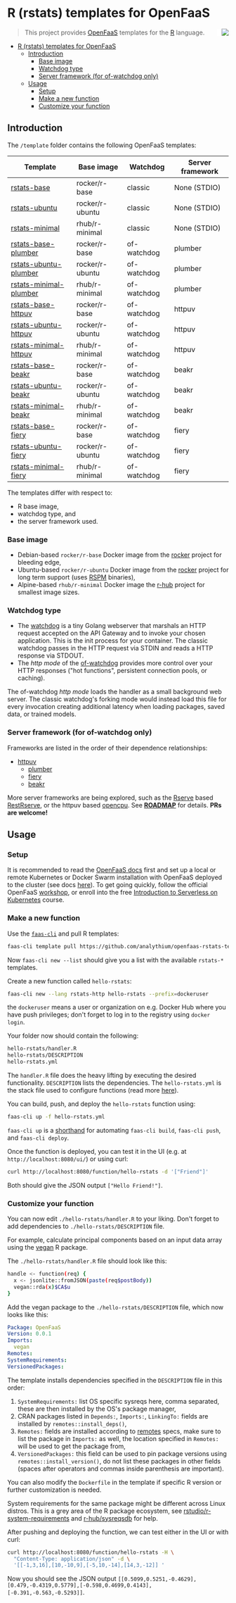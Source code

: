 # R (rstats) templates for OpenFaaS

<img src="https://hub.analythium.io/assets/web/faastr.png" align="right" style="padding-left:10px;background-color:white;" />

> This project provides [OpenFaaS](https://www.openfaas.com/)
> templates for the [R](https://www.r-project.org/) language.

- [R (rstats) templates for OpenFaaS](#r-rstats-templates-for-openfaas)
  - [Introduction](#introduction)
    - [Base image](#base-image)
    - [Watchdog type](#watchdog-type)
    - [Server framework (for of-watchdog only)](#server-framework-for-of-watchdog-only)
  - [Usage](#usage)
    - [Setup](#setup)
    - [Make a new function](#make-a-new-function)
    - [Customize your function](#customize-your-function)

## Introduction

The `/template` folder contains the following OpenFaaS templates:

| Template | Base image | Watchdog | Server framework |
|----------|------------|----------|------------------|
| [rstats-base](template/rstats-base) | rocker/r-base | classic | None (STDIO) |
| [rstats-ubuntu](template/rstats-ubuntu) | rocker/r-ubuntu | classic | None (STDIO) |
| [rstats-minimal](template/rstats-minimal) | rhub/r-minimal | classic | None (STDIO) |
| [rstats-base-plumber](template/rstats-base-plumber) | rocker/r-base | of-watchdog | plumber |
| [rstats-ubuntu-plumber](template/rstats-ubuntu-plumber) | rocker/r-ubuntu | of-watchdog | plumber |
| [rstats-minimal-plumber](template/rstats-minimal-plumber) | rhub/r-minimal | of-watchdog | plumber |
| [rstats-base-httpuv](template/rstats-base-httpuv) | rocker/r-base | of-watchdog | httpuv |
| [rstats-ubuntu-httpuv](template/rstats-ubuntu-httpuv) | rocker/r-ubuntu | of-watchdog | httpuv |
| [rstats-minimal-httpuv](template/rstats-minimal-httpuv) | rhub/r-minimal | of-watchdog | httpuv |
| [rstats-base-beakr](template/rstats-base-beakr) | rocker/r-base | of-watchdog | beakr |
| [rstats-ubuntu-beakr](template/rstats-ubuntu-beakr) | rocker/r-ubuntu | of-watchdog | beakr |
| [rstats-minimal-beakr](template/rstats-minimal-beakr) | rhub/r-minimal | of-watchdog | beakr |
| [rstats-base-fiery](template/rstats-base-fiery) | rocker/r-base | of-watchdog | fiery |
| [rstats-ubuntu-fiery](template/rstats-ubuntu-fiery) | rocker/r-ubuntu | of-watchdog | fiery |
| [rstats-minimal-fiery](template/rstats-minimal-fiery) | rhub/r-minimal | of-watchdog | fiery |

The templates differ with respect to:

- R base image,
- watchdog type, and
- the server framework used.

### Base image

- Debian-based `rocker/r-base` Docker image from the [rocker](https://github.com/rocker-org/rocker/tree/master/r-base) project for bleeding edge,
- Ubuntu-based `rocker/r-ubuntu` Docker image from the [rocker](https://github.com/rocker-org/rocker/tree/master/r-ubuntu) project for long term support (uses [RSPM](https://packagemanager.rstudio.com/client/) binaries),
- Alpine-based `rhub/r-minimal` Docker image the [r-hub](https://github.com/r-hub/r-minimal) project for smallest image sizes.

### Watchdog type

- The [watchdog](https://github.com/openfaas/faas/tree/master/watchdog) is a tiny Golang webserver that marshals an HTTP request accepted on the API Gateway and to invoke your chosen application. This is the init process for your container. The classic watchdog passes in the HTTP request via STDIN and reads a HTTP response via STDOUT.
- The _http mode_ of the [of-watchdog](https://github.com/openfaas-incubator/of-watchdog) provides more control over your HTTP responses ("hot functions", persistent connection pools, or caching).

The of-watchdog _http mode_ loads the handler as a small background web server.
The classic watchdog's forking mode would instead load this file for every invocation creating additional latency when loading packages, saved data, or trained models.

### Server framework (for of-watchdog only)

Frameworks are listed in the order of their dependence relationships:

- [httpuv](https://CRAN.R-project.org/package=httpuv)
  - [plumber](https://www.rplumber.io/)
  - [fiery](https://CRAN.R-project.org/package=fiery)
  - [beakr](https://CRAN.R-project.org/package=beakr)

More server frameworks are being explored, such as the 
[Rserve](https://www.rforge.net/Rserve/) based [RestRserve](https://restrserve.org/),
or the httpuv based [opencpu](https://www.opencpu.org/).
See [**ROADMAP**](/analythium/openfaas-rstats-templates/issues/19) for details. **PRs are welcome!**

## Usage

### Setup

It is recommended to read the [OpenFaaS docs](https://docs.openfaas.com/) first
and set up a local or remote Kubernetes or Docker Swarm installation with
OpenFaaS deployed to the cluster (see docs [here](https://docs.openfaas.com/deployment/)).
To get going quickly,
follow the official OpenFaaS [workshop](https://docs.openfaas.com/tutorials/workshop/),
or enroll into the free
[Introduction to Serverless on Kubernetes](https://www.edx.org/course/introduction-to-serverless-on-kubernetes) course.

### Make a new function

Use the [`faas-cli`](https://github.com/openfaas/faas-cli) and pull R templates:

```bash
faas-cli template pull https://github.com/analythium/openfaas-rstats-templates
```

Now `faas-cli new --list` should give you a list with the available `rstats-*` templates.

Create a new function called `hello-rstats`:

```bash
faas-cli new --lang rstats-http hello-rstats --prefix=dockeruser
```

the `dockeruser` means a user or organization on e.g. Docker Hub where
you have push privileges; don't forget to log in to the registry using `docker login`.

Your folder now should contain the following:

```bash
hello-rstats/handler.R
hello-rstats/DESCRIPTION
hello-rstats.yml
```

The `handler.R` file does the heavy lifting by executing the desired
functionality. `DESCRIPTION` lists the dependencies.
The `hello-rstats.yml` is the stack file used to configure functions
(read more [here](https://docs.openfaas.com/reference/yaml/)).

You can build, push, and deploy the `hello-rstats` function using:

```bash
faas-cli up -f hello-rstats.yml
```

`faas-cli up` is a [shorthand](https://docs.openfaas.com/cli/templates/)
for automating `faas-cli build`, `faas-cli push`, and `faas-cli deploy`.

Once the function is deployed, you can test it in the UI
(e.g. at `http://localhost:8080/ui/`) or using curl:

```bash
curl http://localhost:8080/function/hello-rstats -d '["Friend"]'
```

Both should give the JSON output `["Hello Friend!"]`.

### Customize your function

You can now edit `./hello-rstats/handler.R` to your liking.
Don't forget to add dependencies to `./hello-rstats/DESCRIPTION` file.

For example, calculate principal components
based on an input data array using the
[vegan](https://CRAN.R-project.org/package=vegan) R package.

The `./hello-rstats/handler.R` file should look like this:

```bash
handle <- function(req) {
  x <- jsonlite::fromJSON(paste(req$postBody))
  vegan::rda(x)$CA$u
}
```

Add the vegan package to the `./hello-rstats/DESCRIPTION` file, which now
looks like this:

```yaml
Package: OpenFaaS
Version: 0.0.1
Imports:
  vegan
Remotes:
SystemRequirements:
VersionedPackages:
```

The template installs dependencies specified in the `DESCRIPTION` file
in this order:

1. `SystemRequirements:` list OS specific sysreqs here, comma separated, these are then installed by the OS's package manager,
2. CRAN packages listed in `Depends:`, `Imports:`, `LinkingTo:` fields are installed by `remotes::install_deps()`,
3. `Remotes:` fields are installed according to [remotes](https://cran.r-project.org/web/packages/remotes/vignettes/dependencies.html) specs, make sure to list the package in `Imports:` as well, the location specified in `Remotes:` will be used to get the package from,
4. `VersionedPackages:` this field can be used to pin package versions using `remotes::install_version()`, do not list these packages in other fields (spaces after operators and commas inside parenthesis are important).

You can also modify the `Dockerfile` in the template if specific
R version or further customization is needed.

System requirements for the same package might be different across
Linux distros. This is a grey area of the R package ecosystem, see
[rstudio/r-system-requirements](https://github.com/rstudio/r-system-requirements)
and [r-hub/sysreqsdb](https://github.com/r-hub/sysreqsdb) for help.

After pushing and deploying the function,
we can test either in the UI or with curl:

```bash
curl http://localhost:8080/function/hello-rstats -H \
  "Content-Type: application/json" -d \
  '[[-1,3,16],[10,-10,9],[-5,10,-14],[14,3,-12]] '
```

Now you should see the JSON output
`[[0.5099,0.5251,-0.4629],[0.479,-0.4319,0.5779],[-0.598,0.4699,0.4143],[-0.391,-0.563,-0.5293]]`.



